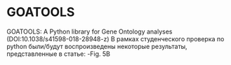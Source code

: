 # GOATOOLS
GOATOOLS: A Python library for Gene Ontology analyses (DOI:10.1038/s41598-018-28948-z)
В рамках студенческого проверка по python были/будут воспроизведены некоторые результаты, представленные в статье:
-Fig. 5B
